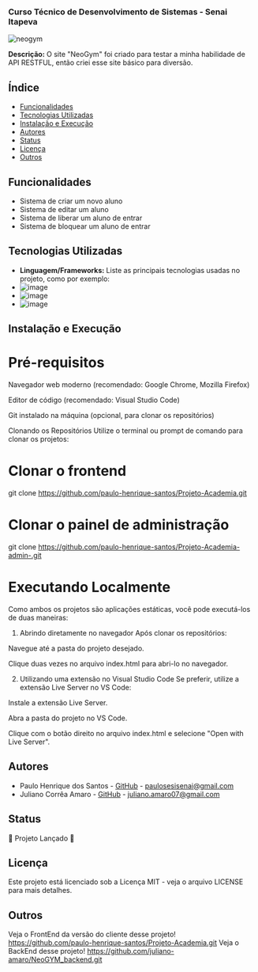 ### Curso Técnico de Desenvolvimento de Sistemas - Senai Itapeva
![neogym](https://github.com/user-attachments/assets/d2a96d33-297b-42e9-94a1-ee8b43a879e4)

**Descrição:**
O site "NeoGym" foi criado para testar a minha habilidade de API RESTFUL, então criei esse site básico para diversão.
## Índice
* [Funcionalidades](#funcionalidades)
* [Tecnologias Utilizadas](#tecnologias-utilizadas)
* [Instalação e Execução](#instalação-e-execução)
* [Autores](#autores)
* [Status](#status)
* [Licença](#licença)
* [Outros](#outros)
## Funcionalidades
 - Sistema de criar um novo aluno
 - Sistema de editar um aluno
 - Sistema de liberar um aluno de entrar
 - Sistema de bloquear um aluno de entrar
## Tecnologias Utilizadas
- **Linguagem/Frameworks:**
 Liste as principais tecnologias usadas no projeto, como por exemplo:
 - ![image](https://img.shields.io/badge/Python-FFD43B?style=for-the-badge&logo=python&logoColor=blue)
 - ![image](https://img.shields.io/badge/HTML5-E34F26?style=for-the-badge&logo=html5&logoColor=white)
 - ![image](https://img.shields.io/badge/Tailwind_CSS-38B2AC?style=for-the-badge&logo=tailwind-css&logoColor=white)

## Instalação e Execução
# Pré-requisitos
Navegador web moderno (recomendado: Google Chrome, Mozilla Firefox)

Editor de código (recomendado: Visual Studio Code)

Git instalado na máquina (opcional, para clonar os repositórios)

Clonando os Repositórios
Utilize o terminal ou prompt de comando para clonar os projetos:

# Clonar o frontend
git clone https://github.com/paulo-henrique-santos/Projeto-Academia.git

# Clonar o painel de administração
git clone https://github.com/paulo-henrique-santos/Projeto-Academia-admin-.git
# Executando Localmente
Como ambos os projetos são aplicações estáticas, você pode executá-los de duas maneiras:

1. Abrindo diretamente no navegador
Após clonar os repositórios:

Navegue até a pasta do projeto desejado.

Clique duas vezes no arquivo index.html para abri-lo no navegador.

2. Utilizando uma extensão no Visual Studio Code
Se preferir, utilize a extensão Live Server no VS Code:

Instale a extensão Live Server.

Abra a pasta do projeto no VS Code.

Clique com o botão direito no arquivo index.html e selecione "Open with Live Server".

## Autores
- Paulo Henrique dos Santos - [GitHub](https://github.com/paulo-henrique-santos) - paulosesisenai@gmail.com
- Juliano Corrêa Amaro - [GitHub](https://github.com/juliano-amaro) - juliano.amaro07@gmail.com 
## Status
🚀 Projeto Lançado 🚀
## Licença
Este projeto está licenciado sob a Licença MIT - veja o arquivo LICENSE para mais detalhes.

## Outros
Veja o FrontEnd da versão do cliente desse projeto!
https://github.com/paulo-henrique-santos/Projeto-Academia.git
Veja o BackEnd desse projeto!
https://github.com/juliano-amaro/NeoGYM_backend.git
